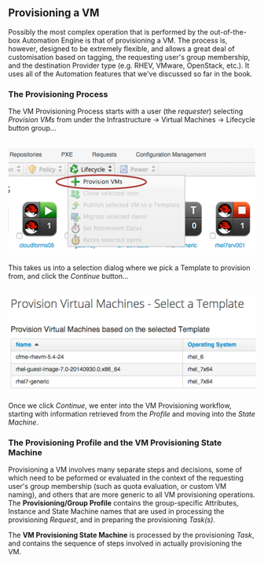 ## Provisioning a VM

Possibly the most complex operation that is performed by the out-of-the-box Automation Engine is that of provisioning a VM. The process is, however, designed to be extremely flexible, and allows a great deal of customisation based on tagging, the requesting user's group membership, and the destination Provider type (e.g. RHEV, VMware, OpenStack, etc.). It uses all of the Automation features that we've discussed so far in the book.

### The Provisioning Process

The VM Provisioning Process starts with a user (the _requester_) selecting _Provision VMs_ from under the Infrastructure -> Virtual Machines -> Lifecycle button group...
<br> <br>

![screenshot](images/screenshot6.png)
<br>
 
This takes us into a selection dialog where we pick a Template to provision from, and click the _Continue_ button...
<br> <br>

![screenshot](images/screenshot7.png)

Once we click _Continue_, we enter into the VM Provisioning workflow, starting with information retrieved from the _Profile_ and moving into the _State Machine_.

### The Provisioning Profile and the VM Provisioning State Machine

Provisioning a VM involves many separate steps and decisions, some of which need to be peformed or evaluated in the context of the requesting user's group membership (such as quota evaluation, or custom VM naming), and others that are more generic to all VM provisioning operations. The **Provisioning/Group Profile** contains the group-specific Attributes, Instance and State Machine names that are used in processing the provisioning _Request_, and in preparing the provisioning _Task(s)_.

The **VM Provisioning State Machine** is processed by the provisioning _Task_, and contains the sequence of steps involved in actually provisioning the VM.